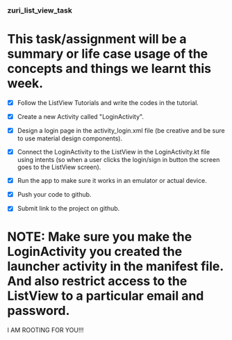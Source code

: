 ### zuri_list_view_task

# This task/assignment will be a summary or life case usage of the concepts and things we learnt this week.



- [x] Follow the ListView Tutorials and write the codes in the tutorial.
- [x] Create a new Activity called "LoginActivity".
- [x] Design a login page in the activity_login.xml file (be creative and be sure to use material design components).
- [x] Connect the LoginActivity to the ListView in the LoginActivity.kt file using intents (so when a user clicks the login/sign in button the screen goes to the ListView screen).
- [x] Run the app to make sure it works in an emulator or actual device.
- [x] Push your code to github.
- [x] Submit link to the project on github.


# NOTE: Make sure you make the LoginActivity you created the launcher activity in the manifest file. And also restrict access to the ListView to a particular email and password.



I AM ROOTING FOR YOU!!!
